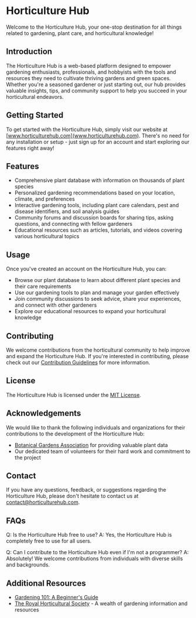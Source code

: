 # Horticulture Hub

Welcome to the Horticulture Hub, your one-stop destination for all things related to gardening, plant care, and horticultural knowledge!

## Introduction
The Horticulture Hub is a web-based platform designed to empower gardening enthusiasts, professionals, and hobbyists with the tools and resources they need to cultivate thriving gardens and green spaces. Whether you're a seasoned gardener or just starting out, our hub provides valuable insights, tips, and community support to help you succeed in your horticultural endeavors.

## Getting Started
To get started with the Horticulture Hub, simply visit our website at [www.horticulturehub.com](www.horticulturehub.com). There's no need for any installation or setup - just sign up for an account and start exploring our features right away!

## Features
- Comprehensive plant database with information on thousands of plant species
- Personalized gardening recommendations based on your location, climate, and preferences
- Interactive gardening tools, including plant care calendars, pest and disease identifiers, and soil analysis guides
- Community forums and discussion boards for sharing tips, asking questions, and connecting with fellow gardeners
- Educational resources such as articles, tutorials, and videos covering various horticultural topics

## Usage
Once you've created an account on the Horticulture Hub, you can:
- Browse our plant database to learn about different plant species and their care requirements
- Use our gardening tools to plan and manage your garden effectively
- Join community discussions to seek advice, share your experiences, and connect with other gardeners
- Explore our educational resources to expand your horticultural knowledge

## Contributing
We welcome contributions from the horticultural community to help improve and expand the Horticulture Hub. If you're interested in contributing, please check out our [Contribution Guidelines](CONTRIBUTING.md) for more information.

## License
The Horticulture Hub is licensed under the [MIT License](LICENSE).

## Acknowledgements
We would like to thank the following individuals and organizations for their contributions to the development of the Horticulture Hub:
- [Botanical Gardens Association](www.botanicalgardens.org) for providing valuable plant data
- Our dedicated team of volunteers for their hard work and commitment to the project

## Contact
If you have any questions, feedback, or suggestions regarding the Horticulture Hub, please don't hesitate to contact us at [contact@horticulturehub.com](mailto:contact@horticulturehub.com).

## FAQs
Q: Is the Horticulture Hub free to use?
A: Yes, the Horticulture Hub is completely free to use for all users.

Q: Can I contribute to the Horticulture Hub even if I'm not a programmer?
A: Absolutely! We welcome contributions from individuals with diverse skills and backgrounds.

## Additional Resources
- [Gardening 101: A Beginner's Guide](https://www.gardeners.com/how-to/beginners-guide-to-gardening/5069.html)
- [The Royal Horticultural Society](https://www.rhs.org.uk/) - A wealth of gardening information and resources
